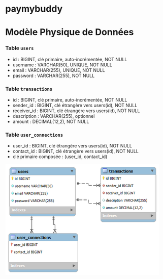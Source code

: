 # paymybuddy

# Modèle Physique de Données

### Table `users`
- id : BIGINT, clé primaire, auto-incrémentée, NOT NULL
- username : VARCHAR(50), UNIQUE, NOT NULL
- email : VARCHAR(255), UNIQUE, NOT NULL
- password : VARCHAR(255), NOT NULL

### Table `transactions`
- id : BIGINT, clé primaire, auto-incrémentée, NOT NULL
- sender_id : BIGINT, clé étrangère vers users(id), NOT NULL
- receiver_id : BIGINT, clé étrangère vers users(id), NOT NULL
- description : VARCHAR(255), optionnel
- amount : DECIMAL(12,2), NOT NULL

### Table `user_connections`
- user_id : BIGINT, clé étrangère vers users(id), NOT NULL
- contact_id : BIGINT, clé étrangère vers users(id), NOT NULL
- clé primaire composée : (user_id, contact_id)

![Modèle Physique de Données](docs/mpd.png)
